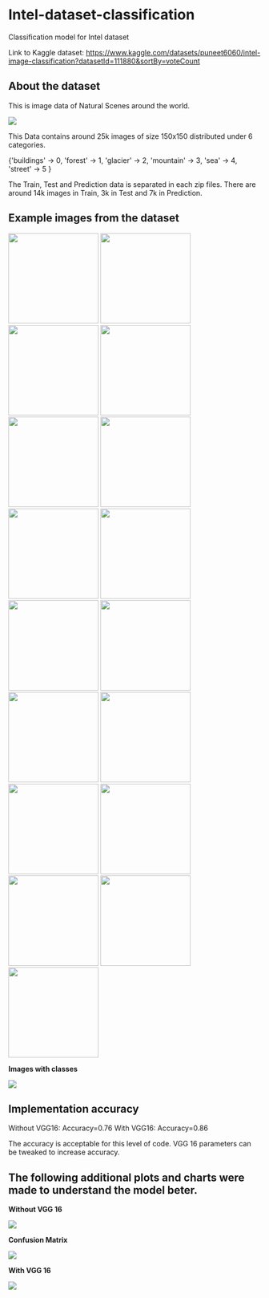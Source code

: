 # Intel-dataset-classification
Classification model for Intel dataset

Link to Kaggle dataset: https://www.kaggle.com/datasets/puneet6060/intel-image-classification?datasetId=111880&sortBy=voteCount


## About the dataset
This is image data of Natural Scenes around the world.

<img src="https://github.com/Siddharth-ct/Intel-dataset-classification/blob/main/sample_data/Screenshot%20from%202022-08-02%2000-22-59.png">

This Data contains around 25k images of size 150x150 distributed under 6 categories.

{'buildings' -> 0,
'forest' -> 1,
'glacier' -> 2,
'mountain' -> 3,
'sea' -> 4,
'street' -> 5 }

The Train, Test and Prediction data is separated in each zip files. There are around 14k images in Train, 3k in Test and 7k in Prediction.

## Example images from the dataset
<img src="https://github.com/Siddharth-ct/Intel-dataset-classification/blob/main/sample_data/111.jpg" width="180px"></img>
<img src="https://github.com/Siddharth-ct/Intel-dataset-classification/blob/main/sample_data/114.jpg" width="180px"></img>
<img src="https://github.com/Siddharth-ct/Intel-dataset-classification/blob/main/sample_data/115.jpg" width="180px"></img>
<img src="https://github.com/Siddharth-ct/Intel-dataset-classification/blob/main/sample_data/136.jpg" width="180px"></img>
<img src="https://github.com/Siddharth-ct/Intel-dataset-classification/blob/main/sample_data/137.jpg" width="180px"></img>
<img src="https://github.com/Siddharth-ct/Intel-dataset-classification/blob/main/sample_data/139.jpg" width="180px"></img>
<img src="https://github.com/Siddharth-ct/Intel-dataset-classification/blob/main/sample_data/142.jpg" width="180px"></img>
<img src="https://github.com/Siddharth-ct/Intel-dataset-classification/blob/main/sample_data/153.jpg" width="180px"></img>
<img src="https://github.com/Siddharth-ct/Intel-dataset-classification/blob/main/sample_data/155.jpg" width="180px"></img>
<img src="https://github.com/Siddharth-ct/Intel-dataset-classification/blob/main/sample_data/165.jpg" width="180px"></img>
<img src="https://github.com/Siddharth-ct/Intel-dataset-classification/blob/main/sample_data/177.jpg" width="180px"></img>
<img src="https://github.com/Siddharth-ct/Intel-dataset-classification/blob/main/sample_data/19.jpg" width="180px"></img>
<img src="https://github.com/Siddharth-ct/Intel-dataset-classification/blob/main/sample_data/24.jpg" width="180px"></img>
<img src="https://github.com/Siddharth-ct/Intel-dataset-classification/blob/main/sample_data/26.jpg" width="180px"></img>
<img src="https://github.com/Siddharth-ct/Intel-dataset-classification/blob/main/sample_data/40.jpg" width="180px"></img>
<img src="https://github.com/Siddharth-ct/Intel-dataset-classification/blob/main/sample_data/43.jpg" width="180px"></img>
<img src="https://github.com/Siddharth-ct/Intel-dataset-classification/blob/main/sample_data/12.jpg" width="180px"></img>

<b> Images with classes </b>
 
 <img src="https://github.com/Siddharth-ct/Intel-dataset-classification/blob/main/sample_data/Screenshot%20from%202022-08-02%2000-23-16.png">


## Implementation accuracy
Without VGG16: Accuracy=0.76
With VGG16: Accuracy=0.86


The accuracy is acceptable for this level of code. VGG 16 parameters can be tweaked to increase accuracy.

## The following additional plots and charts were made to understand the model beter.
<b>Without VGG 16</b>

<img src="https://github.com/Siddharth-ct/Intel-dataset-classification/blob/main/sample_data/Screenshot%20from%202022-08-02%2000-23-34.png">

<b>Confusion Matrix</b>

<img src="https://github.com/Siddharth-ct/Intel-dataset-classification/blob/main/sample_data/Screenshot%20from%202022-08-02%2000-23-46.png">

<b>With VGG 16</b>

<img src="https://github.com/Siddharth-ct/Intel-dataset-classification/blob/main/sample_data/Screenshot%20from%202022-08-02%2000-23-58.png">
